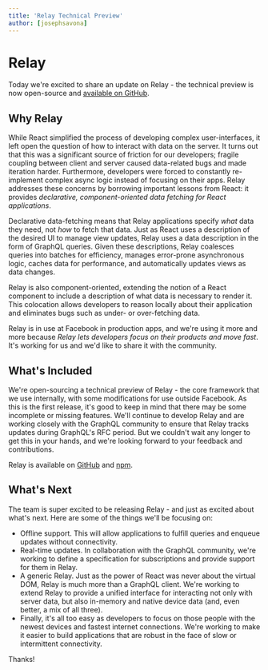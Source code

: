 ```yaml
---
title: 'Relay Technical Preview'
author: [josephsavona]
---
```


# Relay

Today we're excited to share an update on Relay - the technical preview is now open-source and [available on GitHub](http://github.com/facebook/relay).

## Why Relay

While React simplified the process of developing complex user-interfaces, it left open the question of how to interact with data on the server. It turns out that this was a significant source of friction for our developers; fragile coupling between client and server caused data-related bugs and made iteration harder. Furthermore, developers were forced to constantly re-implement complex async logic instead of focusing on their apps. Relay addresses these concerns by borrowing important lessons from React: it provides _declarative, component-oriented data fetching for React applications_.

Declarative data-fetching means that Relay applications specify _what_ data they need, not _how_ to fetch that data. Just as React uses a description of the desired UI to manage view updates, Relay uses a data description in the form of GraphQL queries. Given these descriptions, Relay coalesces queries into batches for efficiency, manages error-prone asynchronous logic, caches data for performance, and automatically updates views as data changes.

Relay is also component-oriented, extending the notion of a React component to include a description of what data is necessary to render it. This colocation allows developers to reason locally about their application and eliminates bugs such as under- or over-fetching data.

Relay is in use at Facebook in production apps, and we're using it more and more because _Relay lets developers focus on their products and move fast_. It's working for us and we'd like to share it with the community.

## What's Included

We're open-sourcing a technical preview of Relay - the core framework that we use internally, with some modifications for use outside Facebook. As this is the first release, it's good to keep in mind that there may be some incomplete or missing features. We'll continue to develop Relay and are working closely with the GraphQL community to ensure that Relay tracks updates during GraphQL's RFC period. But we couldn't wait any longer to get this in your hands, and we're looking forward to your feedback and contributions.

Relay is available on [GitHub](http://github.com/facebook/relay) and [npm](https://www.npmjs.com/package/react-relay).

## What's Next

The team is super excited to be releasing Relay - and just as excited about what's next. Here are some of the things we'll be focusing on:

- Offline support. This will allow applications to fulfill queries and enqueue updates without connectivity.
- Real-time updates. In collaboration with the GraphQL community, we're working to define a specification for subscriptions and provide support for them in Relay.
- A generic Relay. Just as the power of React was never about the virtual DOM, Relay is much more than a GraphQL client. We're working to extend Relay to provide a unified interface for interacting not only with server data, but also in-memory and native device data (and, even better, a mix of all three).
- Finally, it's all too easy as developers to focus on those people with the newest devices and fastest internet connections. We're working to make it easier to build applications that are robust in the face of slow or intermittent connectivity.

Thanks!

